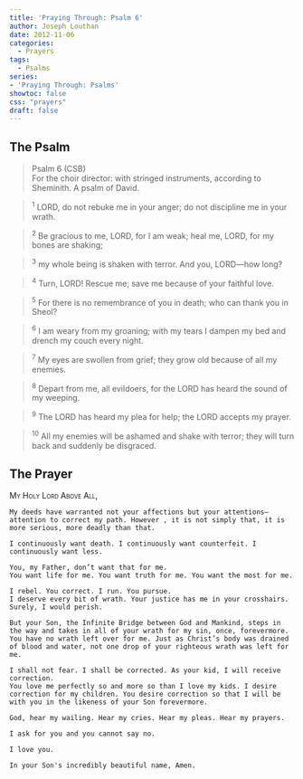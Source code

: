 ```yaml
---
title: 'Praying Through: Psalm 6'
author: Joseph Louthan
date: 2012-11-06
categories:
  - Prayers
tags:
  - Psalms
series:
- 'Praying Through: Psalms'
showtoc: false
css: "prayers"
draft: false
---
```

## The Psalm

>Psalm 6 (CSB)  
><sup></sup> For the choir director: with stringed instruments, according to Sheminith. A psalm of David. 

><sup>1</sup> LORD, do not rebuke me in your anger; do not discipline me in your wrath. 

><sup>2</sup> Be gracious to me, LORD, for I am weak; heal me, LORD, for my bones are shaking; 

><sup>3</sup> my whole being is shaken with terror. And you, LORD—how long? 

><sup>4</sup> Turn, LORD! Rescue me; save me because of your faithful love. 

><sup>5</sup> For there is no remembrance of you in death; who can thank you in Sheol? 

><sup>6</sup> I am weary from my groaning; with my tears I dampen my bed and drench my couch every night. 

><sup>7</sup> My eyes are swollen from grief; they grow old because of all my enemies. 

><sup>8</sup> Depart from me, all evildoers, for the LORD has heard the sound of my weeping. 

><sup>9</sup> The LORD has heard my plea for help; the LORD accepts my prayer. 

><sup>10</sup> All my enemies will be ashamed and shake with terror; they will turn back and suddenly be disgraced.

## The Prayer

<div style="font-variant: small-caps;">
  My Holy Lord Above All,
</div>

```text
My deeds have warranted not your affections but your attentions—attention to correct my path. However , it is not simply that, it is more serious, more deadly than that.

I continuously want death. I continuously want counterfeit. I continuously want less.

You, my Father, don’t want that for me.
You want life for me. You want truth for me. You want the most for me.

I rebel. You correct. I run. You pursue.
I deserve every bit of wrath. Your justice has me in your crosshairs. Surely, I would perish.

But your Son, the Infinite Bridge between God and Mankind, steps in the way and takes in all of your wrath for my sin, once, forevermore.
You have no wrath left over for me. Just as Christ’s body was drained of blood and water, not one drop of your righteous wrath was left for me.

I shall not fear. I shall be corrected. As your kid, I will receive correction.
You love me perfectly so and more so than I love my kids. I desire correction for my children. You desire correction so that I will be with you in the likeness of your Son forevermore.

God, hear my wailing. Hear my cries. Hear my pleas. Hear my prayers.

I ask for you and you cannot say no.

I love you.

In your Son's incredibly beautiful name, Amen.
```

